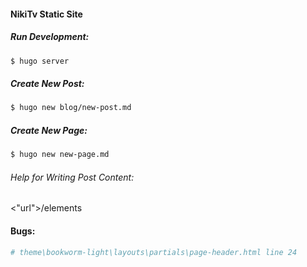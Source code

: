 #### NikiTv Static Site

##### Run Development:

```sh
$ hugo server
```

##### Create New Post:

```sh
$ hugo new blog/new-post.md
```

##### Create New Page: 

```sh
$ hugo new new-page.md
```

###### Help for Writing Post Content:
<"url">/elements

#### Bugs:

```sh
# theme\bookworm-light\layouts\partials\page-header.html line 24
```
